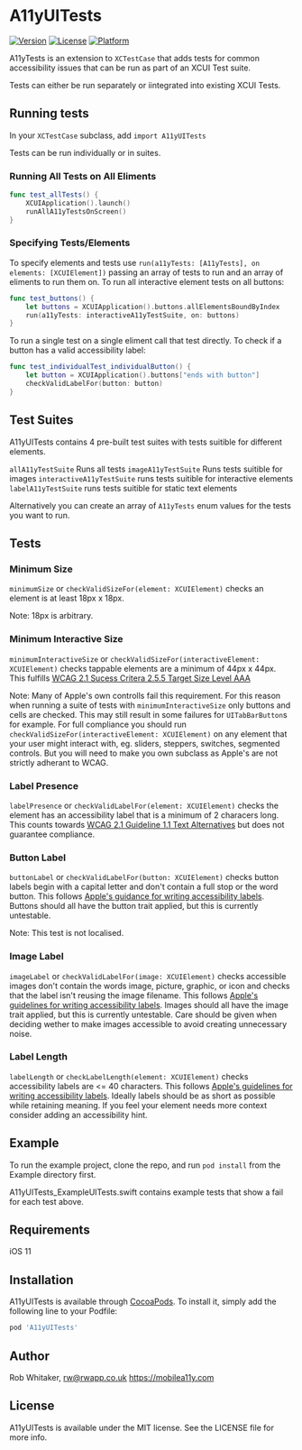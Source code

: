 # A11yUITests

[![Version](https://img.shields.io/cocoapods/v/A11yUITests.svg?style=flat)](https://cocoapods.org/pods/A11yUITests)
[![License](https://img.shields.io/cocoapods/l/A11yUITests.svg?style=flat)](https://cocoapods.org/pods/A11yUITests)
[![Platform](https://img.shields.io/cocoapods/p/A11yUITests.svg?style=flat)](https://cocoapods.org/pods/A11yUITests)

A11yTests is an extension to `XCTestCase` that adds tests for common accessibility issues that can be run as part of an XCUI Test suite.

Tests can either be run separately or iintegrated into existing XCUI Tests.

## Running tests

In your `XCTestCase` subclass, add `import A11yUITests`

Tests can be run individually or in suites.

### Running All Tests on All Eliments

```swift
func test_allTests() {
    XCUIApplication().launch()
    runAllA11yTestsOnScreen()
}
```

### Specifying Tests/Elements

To specify elements and tests use  `run(a11yTests: [A11yTests], on elements: [XCUIElement])` passing an array of tests to run and an array of eliments to run them on. To run all interactive element tests on all buttons:

```swift
func test_buttons() {
    let buttons = XCUIApplication().buttons.allElementsBoundByIndex
    run(a11yTests: interactiveA11yTestSuite, on: buttons)
}
```

To run a single test on a single eliment call that test directly. To check if a button has a valid accessibility label:

```swift
func test_individualTest_individualButton() {
    let button = XCUIApplication().buttons["ends with button"]
    checkValidLabelFor(button: button)
}
```

## Test Suites

A11yUITests contains 4 pre-built test suites with tests suitible for different elements.

`allA11yTestSuite` Runs all tests
`imageA11yTestSuite` Runs tests suitible for images
`interactiveA11yTestSuite` runs tests suitible for interactive elements
`labelA11yTestSuite` runs tests suitible for static text elements

Alternatively you can create an array of `A11yTests` enum values for the tests you want to run.

## Tests

### Minimum Size

`minimumSize` or `checkValidSizeFor(element: XCUIElement)` checks an element is at least 18px x 18px.

Note: 18px is arbitrary.

### Minimum Interactive Size

`minimumInteractiveSize` or `checkValidSizeFor(interactiveElement: XCUIElement)` checks tappable elements are a minimum of 44px x 44px.
This fulfills [WCAG 2.1 Sucess Critera 2.5.5 Target Size Level AAA](https://www.w3.org/TR/WCAG21/#target-size)

Note: Many of Apple's own controlls fail this requirement. For this reason when running a suite of tests with `minimumInteractiveSize` only buttons and cells are checked. This may still result in some failures for `UITabBarButton`s for example.
For full compliance you should run `checkValidSizeFor(interactiveElement: XCUIElement)` on any element that your user might interact with, eg. sliders, steppers, switches, segmented controls. But you will need to make you own subclass as Apple's are not strictly adherant to WCAG.

### Label Presence

`labelPresence` or `checkValidLabelFor(element: XCUIElement)` checks the element has an accessibility label that is a minimum of 2 characers long.
This counts towards [WCAG 2.1 Guideline 1.1 Text Alternatives](https://www.w3.org/TR/WCAG21/#text-alternatives) but does not guarantee compliance.

### Button Label

`buttonLabel` or `checkValidLabelFor(button: XCUIElement)` checks button labels begin with a capital letter and don't contain a full stop or the word button.
This follows [Apple's guidance for writing accessibility labels](https://developer.apple.com/library/archive/documentation/UserExperience/Conceptual/iPhoneAccessibility/Making_Application_Accessible/Making_Application_Accessible.html#//apple_ref/doc/uid/TP40008785-CH102-SW6). Buttons should all have the button trait applied, but this is currently untestable.

Note: This test is not localised.

### Image Label

`imageLabel` or `checkValidLabelFor(image: XCUIElement)` checks accessible images don't contain the words image, picture, graphic, or icon and checks that the label isn't reusing the image filename.
This follows [Apple's guidelines for writing accessibility labels](https://developer.apple.com/videos/play/wwdc2019/254/). Images should all have the image trait applied, but this is currently untestable. Care should be given when deciding wether to make images accessible to avoid creating unnecessary noise.

### Label Length
`labelLength` or `checkLabelLength(element: XCUIElement)` checks accessibility labels are <= 40 characters.
This follows [Apple's guidelines for writing accessibility labels](https://developer.apple.com/videos/play/wwdc2019/254/).
Ideally labels should be as short as possible while retaining meaning. If you feel your element needs more context consider adding an accessibility hint.


## Example

To run the example project, clone the repo, and run `pod install` from the Example directory first.

A11yUITests_ExampleUITests.swift contains example tests that show a fail for each test above.

## Requirements

iOS 11

## Installation

A11yUITests is available through [CocoaPods](https://cocoapods.org). To install
it, simply add the following line to your Podfile:

```ruby
pod 'A11yUITests'
```

## Author

Rob Whitaker, rw@rwapp.co.uk
https://mobilea11y.com

## License

A11yUITests is available under the MIT license. See the LICENSE file for more info.
